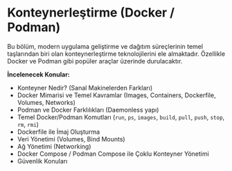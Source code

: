 # Konteynerleştirme (Docker / Podman)

Bu bölüm, modern uygulama geliştirme ve dağıtım süreçlerinin temel taşlarından biri olan konteynerleştirme teknolojilerini ele almaktadır. Özellikle Docker ve Podman gibi popüler araçlar üzerinde durulacaktır.

**İncelenecek Konular:**

*   Konteyner Nedir? (Sanal Makinelerden Farkları)
*   Docker Mimarisi ve Temel Kavramlar (Images, Containers, Dockerfile, Volumes, Networks)
*   Podman ve Docker Farklılıkları (Daemonless yapı)
*   Temel Docker/Podman Komutları (`run`, `ps`, `images`, `build`, `pull`, `push`, `stop`, `rm`, `rmi`)
*   Dockerfile ile İmaj Oluşturma
*   Veri Yönetimi (Volumes, Bind Mounts)
*   Ağ Yönetimi (Networking)
*   Docker Compose / Podman Compose ile Çoklu Konteyner Yönetimi
*   Güvenlik Konuları

